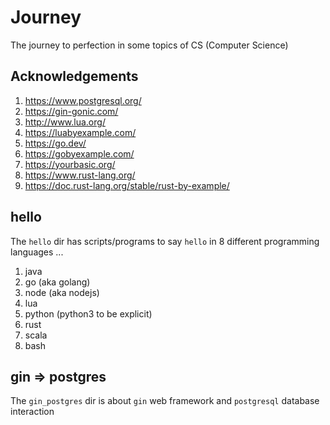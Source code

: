 # Journey
The journey to perfection in some topics of CS (Computer Science)

## Acknowledgements
  1. https://www.postgresql.org/
  2. https://gin-gonic.com/
  3. http://www.lua.org/
  4. https://luabyexample.com/
  5. https://go.dev/
  6. https://gobyexample.com/
  7. https://yourbasic.org/
  8. https://www.rust-lang.org/
  9. https://doc.rust-lang.org/stable/rust-by-example/

## hello
The `hello` dir has scripts/programs to say `hello` in 8 different programming languages ...
  1. java
  2. go (aka golang)
  3. node (aka nodejs)
  4. lua
  5. python (python3 to be explicit)
  6. rust
  7. scala
  8. bash

## gin => postgres
The `gin_postgres` dir is about `gin` web framework and `postgresql` database interaction
